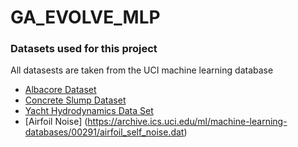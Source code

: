 # GA_EVOLVE_MLP

### Datasets used for this project
All datasests are taken from the UCI machine learning database
+ [Albacore Dataset](https://archive.ics.uci.edu/ml/machine-learning-databases/abalone/abalone.data)
+ [Concrete Slump Dataset](https://archive.ics.uci.edu/ml/machine-learning-databases/concrete/slump/slump_test.data)
+ [Yacht Hydrodynamics Data Set](https://archive.ics.uci.edu/ml/machine-learning-databases/00243/yacht_hydrodynamics.data)
+ [Airfoil Noise] (https://archive.ics.uci.edu/ml/machine-learning-databases/00291/airfoil_self_noise.dat)
